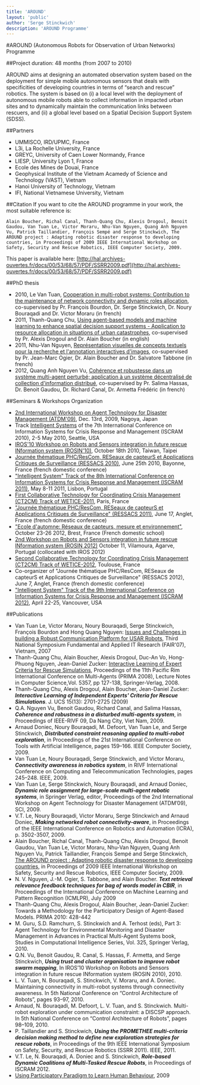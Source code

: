 ```yaml
---
title: 'AROUND'
layout: 'public'
author: 'Serge Stinckwich'
description: 'AROUND Programme'
---
```

#AROUND (Autonomous Robots for Observation of Urban Networks) Programme

##Project duration: 48 months (from 2007 to 2010)

AROUND aims at designing an automated observation system based on the deployment for simple mobile autonomous sensors that deals with specificities of developing countries in terms of “search and rescue” robotics. The system is based on (i) a local level with the deployment of autonomous mobile robots able to collect information in impacted urban sites and to dynamically maintain the communication links between rescuers, and (ii) a global level based on a Spatial Decision Support System (SDSS).

##Partners
- UMMISCO, IRD/UPMC, France
- L3i, La Rochelle University, France
- GREYC, University of Caen Lower Normandy, France
- LIESP, University Lyon 1, France
- Ecole des Mines de Douai, France
- Geophysical Institute of the Vietnam Acamedy of Science and Technology (VAST), Vietnam
- Hanoi University of Technology, Vietnam
- IFI, National Vietnamese University, Vietnam

##Citation
If you want to cite the AROUND programme in your work, the most suitable reference is:

```Alain Boucher, Richal Canal, Thanh-Quang Chu, Alexis Drogoul, Benoit Gaudou, Van Tuan Le, Victor Moraru, Nhu-Van Nguyen, Quang Anh Nguyen Vu, Patrick Taillandier, François Sempé and Serge Stinckwich, The AROUND project : Adapting robotic disaster response to developing countries, in Proceedings of 2009 IEEE International Workshop on Safety, Security and Rescue Robotics, IEEE Computer Society, 2009.```

This paper is available here: [http://hal.archives-ouvertes.fr/docs/00/53/68/57/PDF/SSRR2009.pdf](http://hal.archives-ouvertes.fr/docs/00/53/68/57/PDF/SSRR2009.pdf)

##PhD thesis
* 2010, Le Van Tuan, [Cooperation in multi-robot systems: Contribution to the maintenance of network connectivity and dynamic roles allocation](http://sma.lip6.fr/Csma/theses/THESE_LE2010.pdf), co-supervised by Pr. François Bourdon, Dr. Serge Stinckwich, Dr. Noury Bouraqadi and Dr. Victor Moraru (in french)
* 2011, Thanh-Quang Chu, [Using agent-based models and machine learning to enhance spatial decision support systems - Application to resource allocation in situations of urban catastrophes](http://www2.ifi.auf.org/personnel/Alain.Boucher/recherche/these-Chu_Thanh_Quang.pdf), co-supervised by Pr. Alexis Drogoul and Dr. Alain Boucher (in english)
* 2011, Nhu-Van Nguyen, [Représentation visuelles de concepts textuels pour la recherche et l'annotation interactives d'images](http://tel.archives-ouvertes.fr/docs/00/73/07/07/PDF/2011Nguyen22135.pdf), co-supervised by Pr. Jean-Marc Ogier, Dr. Alain Boucher and Dr. Salvatore Tabbone (in french)
* 2012, Quang Anh Nguyen Vu, [Cohérence et robustesse dans un système multi-agent perturbé; application à un système décentralisé de collection d'information distribué](http://liris.cnrs.fr/publis/?id=5899), co-supervised by Pr. Salima Hassas, Dr. Benoit Gaudou, Dr. Richard Canal, Dr. Armetta Frédéric (in french)

##Seminars & Workshops Organization
- [2nd International Workshop on Agent Technology for Disaster Management (ATDM'09)](http://www.doesnotunderstand.org/public/ATDM2009.html), Dec. 13rd, 2009, Nagoya, Japan
- Track [Intelligent Systems](http://www.iscram.org/ISCRAM2010/Track_ISCRAM2010_Intell_Sys.pdf) of the 7th International Conference on Information Systems for Crisis Response and Management (ISCRAM 2010), 2-5 May 2010, Seattle, USA
- [IROS'10 Workshop on Robots and Sensors integration in future rescue INformation system (ROSIN'10)](http://www.doesnotunderstand.org/public/ROSIN2010.html), October 18th 2010, Taiwan, Taipei
- [Journée thématique PHC/ResCom, RESeaux de capteurS et Applications Critiques de Surveillance (RESSACS 2010)](http://liuppa.univ-pau.fr/RESSACS/Accueil.html), June 25th 2010, Bayonne, France (french domestic conference)
- ["Intelligent System" Track of the 8th International Conference on Information Systems for Crisis Response and Management (ISCRAM 2011)](http://iscram2011.lnec.pt/), May 8-11 2011, Lisbon, Portugal
- [First Collaborative Technology for Coordinating Crisis Management (CT2CM) Track of WETICE-2011](http://www.doesnotunderstand.org/public/CT2CM2011), Paris, France
- ["Journée thématique PHC/ResCom, RESeaux de capteurS et Applications Critiques de Surveillance" (RESSACS 2011)](http://web.univ-pau.fr/~cpham/iWEB/RESSACS2011/Accueil.html), June 17, Anglet, France (french domestic conference)
- ["Ecole d'automne: Réseaux de capteurs, mesure et environnement"](http://ecole-capteurs.univ-brest.fr/), October 23-26 2012, Brest, France (French domestic school)
- [2nd Workshop on Robots and Sensors integration in future rescue INformation system (ROSIN 2012)](http://www.doesnotunderstand.org/public/ROSIN2012.html) October 11, Vilamoura, Agarve, Portugal (collocated with IROS 2012)
- [Second Collaborative Technology for Coordinating Crisis Management (CT2CM) Track of WETICE-2012](http://www.doesnotunderstand.org/public/CT2CM2012), Toulouse, France
- Co-organizer of "Journée thématique PHC/ResCom, RESeaux de capteurS et Applications Critiques de Surveillance" (RESSACS 2012), June 7, Anglet, France (french domestic conference)
- ["Intelligent System" Track of the 9th International Conference on Information Systems for Crisis Response and Management (ISCRAM 2012)](http://www.iscramlive.org/portal/taxonomy/term/11), April 22-25, Vancouver, USA

##Publications
* Van Tuan Le, Victor Moraru, Noury Bouraqadi, Serge Stinckwich, François Bourdon and Hong Quang Nguyen: [Issues and Challenges in building a Robust Communication Platform for USAR Robots](http://www2.ifi.auf.org/personnel/Victor.Moraru/publis/fair07-lvtuan-vmoraru-nbouraqadi-sstinckwich-fbourdon-nhquang.pdf), Third National Symposium Fundamental and Applied IT Research (FAIR'07), Vietnam, 2007
* Thanh-Quang Chu, Alain Boucher, Alexis Drogoul, Duc-An Vo, Hong-Phuong Nguyen, Jean-Daniel Zucker: [Interactive Learning of Expert Criteria for Rescue Simulations](http://link.springer.com/chapter/10.1007%2F978-3-540-89674-6_16), Proceedings of the 11th Pacific Rim International Conference on Multi-Agents (PRIMA 2008), Lecture Notes in Computer Science,Vol. 5357, pp 127-138, Springer-Verlag, 2008.
* Thanh-Quang Chu, Alexis Drogoul, Alain Boucher, Jean-Daniel Zucker: ***Interactive Learning of Independent Experts' Criteria for Rescue Simulations***. J. UCS 15(13): 2701-2725 (2009)
* Q.A. Nguyen Vu, Benoit Gaudou, Richard Canal, and Salima Hassas, ***Coherence and robustness in a disturbed multi-agents system***, in Proceedings of IEEE-RIVF 09, Da Nang City, Viet Nam, 2009.
* Arnaud Doniec, Noury Bouraqadi, M. Defoort, Van Tuan Le, and Serge Stinckwich, ***Distributed constraint reasoning applied to multi-robot exploration***, in Proceedings of the 21st International Conference on Tools with Artificial Intelligence, pages 159–166. IEEE Computer Society, 2009.
* Van Tuan Le, Noury Bouraqadi, Serge Stinckwich, and Victor Moraru, ***Connectivity awareness in robotics system***, in RIVF International Conference on Computing and Telecommunication Technologies, pages 245–248. IEEE, 2009.
* Van Tuan Le, Serge Stinckwich, Noury Bouraqadi, and Arnaud Doniec, ***Dynamic role assignment for large-scale multi-agent robotic systems***, in Springer Verlag, editor, Proceedings of the 2nd International Workshop on Agent Technology for Disaster Management (ATDM’09), SCI, 2009.
* V.T. Le, Noury Bouraqadi, Victor Moraru, Serge Stinckwich and Arnaud Doniec, ***Making networked robot connectivity-aware***, in Proceedings of the IEEE International Conference on Robotics and Automation (ICRA), p. 3502-3507, 2009.
* Alain Boucher, Richal Canal, Thanh-Quang Chu, Alexis Drogoul, Benoit Gaudou, Van Tuan Le, Victor Moraru, Nhu-Van Nguyen, Quang Anh Nguyen Vu, Patrick Taillandier, François Sempé and Serge Stinckwich, [The AROUND project : Adapting robotic disaster response to developing countries](http://hal.archives-ouvertes.fr/docs/00/53/68/57/PDF/SSRR2009.pdf), in Proceedings of 2009 IEEE International Workshop on Safety, Security and Rescue Robotics, IEEE Computer Society, 2009.
* N. V. Nguyen, J.-M. Ogier, S. Tabbone, and Alain Boucher. ***Text retrieval relevance feedback techniques for bag of words model in CBIR***, in Proceedings of the International Conference on Machine Learning and Pattern Recognition (ICMLPR), July 2009
* Thanh-Quang Chu, Alexis Drogoul, Alain Boucher, Jean-Daniel Zucker: Towards a Methodology for the Participatory Design of Agent-Based Models. PRIMA 2010: 428-442
* M. Guru, S.D. Ramchurn, S. Stinckwich and A. Terhost (eds), Part 3: Agent Technology for Environmental Monitoring and Disaster Management in Advances in Practical Multi-Agent Systems book, Studies in Computational Intelligence Series, Vol. 325, Springer Verlag, 2010.
* Q.N. Vu, Benoit Gaudou, R. Canal, S. Hassas, F. Armetta, and Serge Stinckwich, ***Using trust and cluster organisation to improve robot swarm mapping***, In IROS’10 Workshop on Robots and Sensors integration in future rescue INformation system (ROSIN 2010), 2010.
* L. V. Tuan, N. Bouraqadi, S. Stinckwich, V. Moraru, and A. Doniec. Maintaining connectivity in multi-robot systems through connectivity awareness. In 5th National Conference on “Control Architecture of Robots”, pages 93–97, 2010.
* Arnaud, N. Bouraqadi, M. Defoort, L. V. Tuan, and S. Stinckwich. Multi-robot exploration under communication constraint: a DISCSP approach. In 5th National Conference on “Control Architecture of Robots”, pages 98–109, 2010.
* P. Taillandier and S. Stinckwich, ***Using the PROMETHEE multi-criteria decision making method to define new exploration strategies for rescue robots***, in Proceedings of the 9th IEEE International Symposium on Safety, Security, and Rescue Robotics (SSRR 2011). IEEE, 2011.
* V.T. Le, N. Bouraqadi, A. Doniec and S. Stinckwich, ***Role-based Dynamic Coalitions of Multi-Tasked Rescue Robots***, in Proceedings of ISCRAM 2012.
* [Using Participatory Paradigm to Learn Human Behaviour](http://hal.ird.fr/docs/00/68/91/51/PDF/KSE-2009_Taillandier-Chu.pdf), 2009